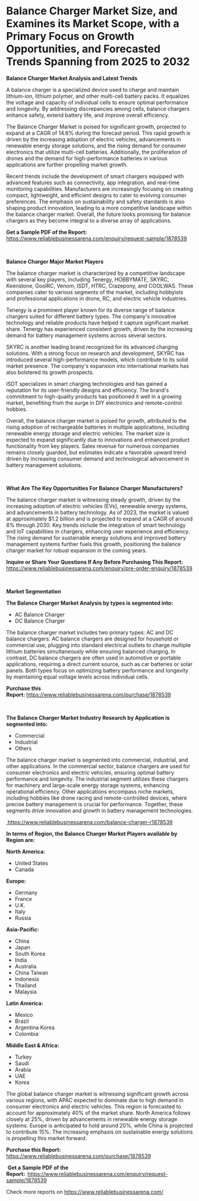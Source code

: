 <p><h1>Balance Charger Market Size, and Examines its Market Scope, with a Primary Focus on Growth Opportunities, and Forecasted Trends Spanning from 2025 to 2032</h1></p><p><strong>Balance Charger Market Analysis and Latest Trends</strong></p>
<p><p>A balance charger is a specialized device used to charge and maintain lithium-ion, lithium polymer, and other multi-cell battery packs. It equalizes the voltage and capacity of individual cells to ensure optimal performance and longevity. By addressing discrepancies among cells, balance chargers enhance safety, extend battery life, and improve overall efficiency. </p><p>The Balance Charger Market is poised for significant growth, projected to expand at a CAGR of 14.6% during the forecast period. This rapid growth is driven by the increasing adoption of electric vehicles, advancements in renewable energy storage solutions, and the rising demand for consumer electronics that utilize multi-cell batteries. Additionally, the proliferation of drones and the demand for high-performance batteries in various applications are further propelling market growth. </p><p>Recent trends include the development of smart chargers equipped with advanced features such as connectivity, app integration, and real-time monitoring capabilities. Manufacturers are increasingly focusing on creating compact, lightweight, and efficient designs to cater to evolving consumer preferences. The emphasis on sustainability and safety standards is also shaping product innovation, leading to a more competitive landscape within the balance charger market. Overall, the future looks promising for balance chargers as they become integral to a diverse array of applications.</p></p>
<p><strong>Get a Sample PDF of the Report:&nbsp;</strong> <a href="https://www.reliablebusinessarena.com/enquiry/request-sample/1878539?utm_campaign=3559&utm_medium=2&utm_source=Github&utm_content=ia&utm_term=10042025&utm_id=balance-charger">https://www.reliablebusinessarena.com/enquiry/request-sample/1878539</a></p>
<p>&nbsp;</p>
<p><strong>Balance Charger Major Market Players</strong></p>
<p><p>The balance charger market is characterized by a competitive landscape with several key players, including Tenergy, HOBBYMATE, SKYRC, Keenstone, GoolRC, Venom, ISDT, HTRC, Crazepony, and COOLWAS. These companies cater to various segments of the market, including hobbyists and professional applications in drone, RC, and electric vehicle industries.</p><p>Tenergy is a prominent player known for its diverse range of balance chargers suited for different battery types. The company's innovative technology and reliable products have helped it capture significant market share. Tenergy has experienced consistent growth, driven by the increasing demand for battery management systems across several sectors.</p><p>SKYRC is another leading brand recognized for its advanced charging solutions. With a strong focus on research and development, SKYRC has introduced several high-performance models, which contribute to its solid market presence. The company's expansion into international markets has also bolstered its growth prospects.</p><p>ISDT specializes in smart charging technologies and has gained a reputation for its user-friendly designs and efficiency. The brand's commitment to high-quality products has positioned it well in a growing market, benefiting from the surge in DIY electronics and remote-control hobbies.</p><p>Overall, the balance charger market is poised for growth, attributed to the rising adoption of rechargeable batteries in multiple applications, including renewable energy storage and electric vehicles. The market size is expected to expand significantly due to innovations and enhanced product functionality from key players. Sales revenue for numerous companies remains closely guarded, but estimates indicate a favorable upward trend driven by increasing consumer demand and technological advancement in battery management solutions.</p></p>
<p>&nbsp;</p>
<p><strong>What Are The Key Opportunities For Balance Charger Manufacturers?</strong></p>
<p><p>The balance charger market is witnessing steady growth, driven by the increasing adoption of electric vehicles (EVs), renewable energy systems, and advancements in battery technology. As of 2023, the market is valued at approximately $1.2 billion and is projected to expand at a CAGR of around 8% through 2030. Key trends include the integration of smart technology and IoT capabilities in chargers, enhancing user experience and efficiency. The rising demand for sustainable energy solutions and improved battery management systems further fuels this growth, positioning the balance charger market for robust expansion in the coming years.</p></p>
<p><strong>Inquire or Share Your Questions If Any Before Purchasing This Report:</strong> <a href="https://www.reliablebusinessarena.com/enquiry/pre-order-enquiry/1878539?utm_campaign=3559&utm_medium=2&utm_source=Github&utm_content=ia&utm_term=10042025&utm_id=balance-charger">https://www.reliablebusinessarena.com/enquiry/pre-order-enquiry/1878539</a></p>
<p>&nbsp;</p>
<p><strong>Market Segmentation</strong></p>
<p><strong>The Balance Charger Market Analysis by types is segmented into:</strong></p>
<p><ul><li>AC Balance Charger</li><li>DC Balance Charger</li></ul></p>
<p><p>The balance charger market includes two primary types: AC and DC balance chargers. AC balance chargers are designed for household or commercial use, plugging into standard electrical outlets to charge multiple lithium batteries simultaneously while ensuring balanced charging. In contrast, DC balance chargers are often used in automotive or portable applications, requiring a direct current source, such as car batteries or solar panels. Both types focus on optimizing battery performance and longevity by maintaining equal voltage levels across individual cells.</p></p>
<p><strong>Purchase this Report:&nbsp;</strong><a href="https://www.reliablebusinessarena.com/purchase/1878539?utm_campaign=3559&utm_medium=2&utm_source=Github&utm_content=ia&utm_term=10042025&utm_id=balance-charger">https://www.reliablebusinessarena.com/purchase/1878539</a></p>
<p>&nbsp;</p>
<p><strong>The Balance Charger Market Industry Research by Application is segmented into:</strong></p>
<p><ul><li>Commercial</li><li>Industrial</li><li>Others</li></ul></p>
<p><p>The balance charger market is segmented into commercial, industrial, and other applications. In the commercial sector, balance chargers are used for consumer electronics and electric vehicles, ensuring optimal battery performance and longevity. The industrial segment utilizes these chargers for machinery and large-scale energy storage systems, enhancing operational efficiency. Other applications encompass niche markets, including hobbies like drone racing and remote-controlled devices, where precise battery management is crucial for performance. Together, these segments drive innovation and growth in battery management technologies.</p></p>
<p><a href="https://www.reliablebusinessarena.com/balance-charger-r1878539?utm_campaign=3559&utm_medium=2&utm_source=Github&utm_content=ia&utm_term=10042025&utm_id=balance-charger">&nbsp;https://www.reliablebusinessarena.com/balance-charger-r1878539</a></p>
<p><strong>In terms of Region, the Balance Charger Market Players available by Region are:</strong></p>
<p>
    <p> <strong> North America: </strong>
        <ul>
            <li>United States</li>
            <li>Canada</li>
        </ul>
        </p> 
    <p> <strong> Europe: </strong>
        <ul>
            <li>Germany</li>
            <li>France</li>
            <li>U.K.</li>
            <li>Italy</li>
            <li>Russia</li>
        </ul>
        </p> 
    <p> <strong> Asia-Pacific: </strong>
        <ul>
            <li>China</li>
            <li>Japan</li>
            <li>South Korea</li>
            <li>India</li>
            <li>Australia</li>
            <li>China Taiwan</li>
            <li>Indonesia</li>
            <li>Thailand</li>
            <li>Malaysia</li>
        </ul>
        </p> 
    <p> <strong> Latin America: </strong>
        <ul>
            <li>Mexico</li>
            <li>Brazil</li>
            <li>Argentina Korea</li>
            <li>Colombia</li>
        </ul>
        </p> 
    <p> <strong> Middle East & Africa: </strong>
        <ul>
            <li>Turkey</li>
            <li>Saudi</li>
            <li>Arabia</li>
            <li>UAE</li>
            <li>Korea</li>
        </ul>
    </p>
    </p>
<p><p>The global balance charger market is witnessing significant growth across various regions, with APAC expected to dominate due to high demand in consumer electronics and electric vehicles. This region is forecasted to account for approximately 40% of the market share. North America follows closely at 25%, driven by advancements in renewable energy storage systems. Europe is anticipated to hold around 20%, while China is projected to contribute 15%. The increasing emphasis on sustainable energy solutions is propelling this market forward.</p></p>
<p><strong>Purchase this Report: </strong><a href="https://www.reliablebusinessarena.com/purchase/1878539?utm_campaign=3559&utm_medium=2&utm_source=Github&utm_content=ia&utm_term=10042025&utm_id=balance-charger">https://www.reliablebusinessarena.com/purchase/1878539</a></p>
<p>&nbsp;<strong>Get a Sample PDF of the Report:&nbsp;&nbsp;</strong><a href="https://www.reliablebusinessarena.com/enquiry/request-sample/1878539?utm_campaign=3559&utm_medium=2&utm_source=Github&utm_content=ia&utm_term=10042025&utm_id=balance-charger">https://www.reliablebusinessarena.com/enquiry/request-sample/1878539</a></p>
<p><strong></strong></p>
<p>Check more reports on <a href="https://www.reliablebusinessarena.com/?utm_campaign=3559&utm_medium=2&utm_source=Github&utm_content=ia&utm_term=10042025&utm_id=balance-charger">https://www.reliablebusinessarena.com/</a></p>